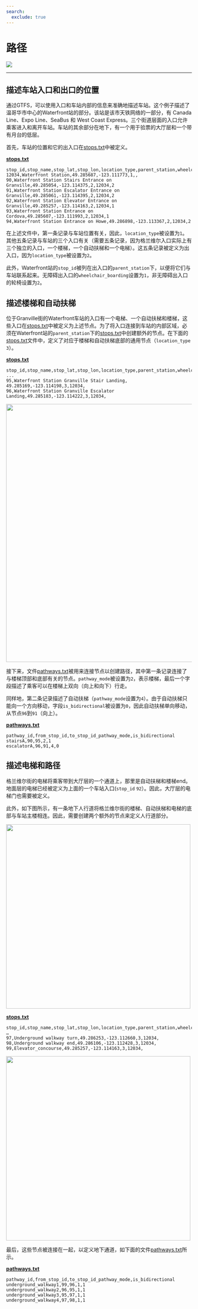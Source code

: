 ```yaml
---
search:
  exclude: true
---
```


# 路径

<img class="center" src="../../../assets/pathways-visual.jpg">

<hr/>

## 描述车站入口和出口的位置

通过GTFS，可以使用入口和车站内部的信息来准确地描述车站。这个例子描述了温哥华市中心的Waterfront站的部分。该站是该市天铁网络的一部分，有 Canada Line、Expo Line、SeaBus 和 West Coast Express。三个街道层面的入口允许乘客进入和离开车站。车站的其余部分在地下，有一个用于验票的大厅层和一个带有月台的低层。

首先，车站的位置和它的出入口在[stops.txt](../../reference/#pathwaystxt)中被定义。

[**stops.txt**](../../reference/#stopstxt)

    stop_id,stop_name,stop_lat,stop_lon,location_type,parent_station,wheelchair_boarding
    12034,Waterfront Station,49.285687,-123.111773,1,,
    90,Waterfront Station Stairs Entrance on Granville,49.285054,-123.114375,2,12034,2
    91,Waterfront Station Escalator Entrance on Granville,49.285061,-123.114395,2,12034,2
    92,Waterfront Station Elevator Entrance on Granville,49.285257,-123.114163,2,12034,1
    93,Waterfront Station Entrance on Cordova,49.285607,-123.111993,2,12034,1
    94,Waterfront Station Entrance on Howe,49.286898,-123.113367,2,12034,2

在上述文件中，第一条记录与车站位置有关，因此，`location_type`被设置为`1`。 其他五条记录与车站的三个入口有关（需要五条记录，因为格兰维尔入口实际上有三个独立的入口，一个楼梯，一个自动扶梯和一个电梯）。这五条记录被定义为出入口，因为`location_type`被设置为`2`。

此外，Waterfront站的`stop_id`被列在出入口的`parent_station`下，以便将它们与车站联系起来。无障碍出入口的`wheelchair_boarding`设置为`1`，非无障碍出入口的轮椅设置为`2`。

## 描述楼梯和自动扶梯

位于Granville街的Waterfront车站的入口有一个电梯、一个自动扶梯和楼梯，这些入口在[stops.txt](../../reference/#stopstxt)中被定义为上述节点。为了将入口连接到车站的内部区域，必须在Waterfront站的`parent_station`下的[stops.txt](../../reference/#stopstxt)中创建额外的节点。在下面的[stops.txt](../../reference/#stopstxt)文件中，定义了对应于楼梯和自动扶梯底部的通用节点（`location_type 3`）。

[**stops.txt**](../../reference/#stopstxt)

    stop_id,stop_name,stop_lat,stop_lon,location_type,parent_station,wheelchair_boarding
    ...
    95,Waterfront Station Granville Stair Landing, 49.285169,-123.114198,3,12034,
    96,Waterfront Station Granville Escalator Landing,49.285183,-123.114222,3,12034,

<img class="center" src="../../../assets/pathways.png" width="700px"/>

接下来，文件[pathways.txt](../../reference/#pathwaystxt)被用来连接节点以创建路径，其中第一条记录连接了与楼梯顶部和底部有关的节点。`pathway_mode`被设置为`2`，表示楼梯，最后一个字段描述了乘客可以在楼梯上双向（向上和向下）行走。

同样地，第二条记录描述了自动扶梯（`pathway_mode`设置为`4`）。由于自动扶梯只能向一个方向移动，字段`is_bidirectional`被设置为`0`，因此自动扶梯单向移动，从节点`96`到`91`（向上）。

[**pathways.txt**](../../reference/#pathwaystxt)

    pathway_id,from_stop_id,to_stop_id_pathway_mode,is_bidirectional
    stairsA,90,95,2,1
    escalatorA,96,91,4,0

## 描述电梯和路径

格兰维尔街的电梯将乘客带到大厅层的一个通道上，那里是自动扶梯和楼梯end。地面层的电梯已经被定义为上面的一个车站入口(`stop_id` `92`）。因此，大厅层的电梯门也需要被定义。

此外，如下图所示，有一条地下人行道将格兰维尔街的楼梯、自动扶梯和电梯的底部与车站主楼相连。因此，需要创建两个额外的节点来定义人行道部分。

<img class="center" src="../../../assets/pathways-2.png" width="500px"/>

[**stops.txt**](../../reference/#stopstxt)

    stop_id,stop_name,stop_lat,stop_lon,location_type,parent_station,wheelchair_boarding
    …
    97,Underground walkway turn,49.286253,-123.112660,3,12034,
    98,Underground walkway end,49.286106,-123.112428,3,12034,
    99,Elevator_concourse,49.285257,-123.114163,3,12034,

<img class="center" src="../../../assets/pathways-3.png" width="500px"/>

最后，这些节点被连接在一起，以定义地下通道，如下面的文件[pathways.txt](../../reference/#pathwaystxt)所示。

[**pathways.txt**](../../reference/#pathwaystxt)

    pathway_id,from_stop_id,to_stop_id_pathway_mode,is_bidirectional
    underground_walkway1,99,96,1,1
    underground_walkway2,96,95,1,1
    underground_walkway3,95,97,1,1
    underground_walkway4,97,98,1,1
